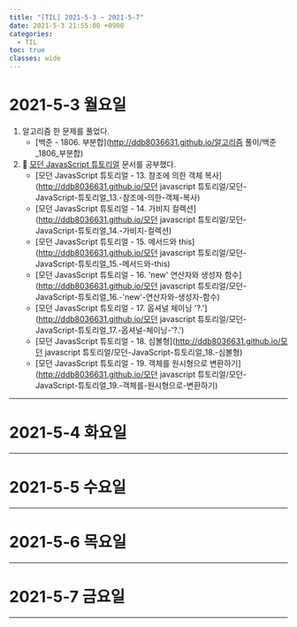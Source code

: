 ```yaml
---
title: "[TIL] 2021-5-3 ~ 2021-5-7"
date: 2021-5-3 21:55:00 +0900
categories:
  - TIL
toc: true
classes: wide
---
```


# 2021-5-3 월요일

1. 알고리즘 한 문제를 풀었다.
    - [백준 - 1806. 부분합](http://ddb8036631.github.io/알고리즘 풀이/백준_1806_부분합)
2. 📕 [모던 JavasScript 튜토리얼](https://ko.javascript.info) 문서를 공부했다.
    - [모던 JavasScript 튜토리얼 - 13. 참조에 의한 객체 복사](http://ddb8036631.github.io/모던 javascript 튜토리얼/모던-JavaScript-튜토리얼_13.-참조에-의한-객체-복사)
    - [모던 JavasScript 튜토리얼 - 14. 가비지 컬렉션](http://ddb8036631.github.io/모던 javascript 튜토리얼/모던-JavaScript-튜토리얼_14.-가비지-컬렉션)
    - [모던 JavasScript 튜토리얼 - 15. 메서드와 this](http://ddb8036631.github.io/모던 javascript 튜토리얼/모던-JavaScript-튜토리얼_15.-메서드와-this)
    - [모던 JavasScript 튜토리얼 - 16. 'new' 연산자와 생성자 함수](http://ddb8036631.github.io/모던 javascript 튜토리얼/모던-JavaScript-튜토리얼_16.-'new'-연산자와-생성자-함수)
    - [모던 JavasScript 튜토리얼 - 17. 옵셔널 체이닝 '?.'](http://ddb8036631.github.io/모던 javascript 튜토리얼/모던-JavaScript-튜토리얼_17.-옵셔널-체이닝-'?.')
    - [모던 JavasScript 튜토리얼 - 18. 심볼형](http://ddb8036631.github.io/모던 javascript 튜토리얼/모던-JavaScript-튜토리얼_18.-심볼형)
    - [모던 JavasScript 튜토리얼 - 19. 객체를 원시형으로 변환하기](http://ddb8036631.github.io/모던 javascript 튜토리얼/모던-JavaScript-튜토리얼_19.-객체를-원시형으로-변환하기)

---

# 2021-5-4 화요일

---

# 2021-5-5 수요일

---

# 2021-5-6 목요일

---

# 2021-5-7 금요일

---